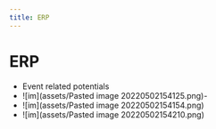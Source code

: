 ```yaml
---
title: ERP
---
```


# ERP
- Event related potentials
- ![im](assets/Pasted image 20220502154125.png)- 
- ![im](assets/Pasted image 20220502154154.png)
- ![im](assets/Pasted image 20220502154210.png)










